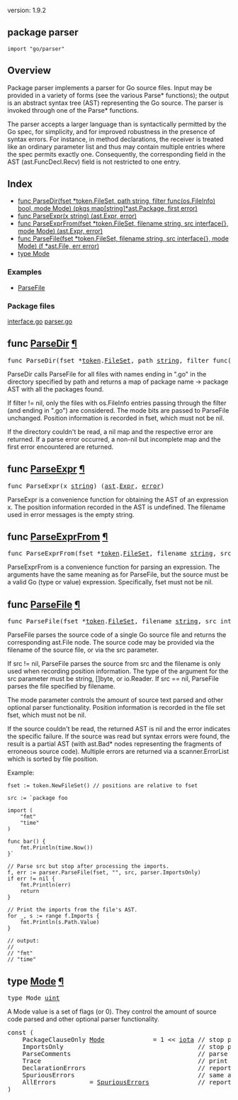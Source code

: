 version: 1.9.2
## package parser

  `import "go/parser"`

## Overview

Package parser implements a parser for Go source files. Input may be provided in
a variety of forms (see the various Parse* functions); the output is an abstract
syntax tree (AST) representing the Go source. The parser is invoked through one
of the Parse* functions.

The parser accepts a larger language than is syntactically permitted by the Go
spec, for simplicity, and for improved robustness in the presence of syntax
errors. For instance, in method declarations, the receiver is treated like an
ordinary parameter list and thus may contain multiple entries where the spec
permits exactly one. Consequently, the corresponding field in the AST
(ast.FuncDecl.Recv) field is not restricted to one entry.

## Index

- [func ParseDir(fset *token.FileSet, path string, filter func(os.FileInfo) bool, mode Mode) (pkgs map[string]*ast.Package, first error)](#ParseDir)
- [func ParseExpr(x string) (ast.Expr, error)](#ParseExpr)
- [func ParseExprFrom(fset *token.FileSet, filename string, src interface{}, mode Mode) (ast.Expr, error)](#ParseExprFrom)
- [func ParseFile(fset *token.FileSet, filename string, src interface{}, mode Mode) (f *ast.File, err error)](#ParseFile)
- [type Mode](#Mode)

### Examples

- [ParseFile](#example_ParseFile)

### Package files
 [interface.go](//github.com/golang/go/blob/2ea7d3461bb41d0ae12b56ee52d43314bcdb97f9/src/go/parser/interface.go) [parser.go](//github.com/golang/go/blob/2ea7d3461bb41d0ae12b56ee52d43314bcdb97f9/src/go/parser/parser.go)

<h2 id="ParseDir">func <a href="//github.com/golang/go/blob/2ea7d3461bb41d0ae12b56ee52d43314bcdb97f9/src/go/parser/interface.go#L129">ParseDir</a>
    <a href="#ParseDir">¶</a></h2>
<pre>func ParseDir(fset *<a href="/go/token/">token</a>.<a href="/go/token/#FileSet">FileSet</a>, path <a href="/builtin/#string">string</a>, filter func(<a href="/os/">os</a>.<a href="/os/#FileInfo">FileInfo</a>) <a href="/builtin/#bool">bool</a>, mode <a href="#Mode">Mode</a>) (pkgs map[<a href="/builtin/#string">string</a>]*<a href="/go/ast/">ast</a>.<a href="/go/ast/#Package">Package</a>, first <a href="/builtin/#error">error</a>)</pre>

ParseDir calls ParseFile for all files with names ending in ".go" in the
directory specified by path and returns a map of package name -> package AST
with all the packages found.

If filter != nil, only the files with os.FileInfo entries passing through the
filter (and ending in ".go") are considered. The mode bits are passed to
ParseFile unchanged. Position information is recorded in fset, which must not be
nil.

If the directory couldn't be read, a nil map and the respective error are
returned. If a parse error occurred, a non-nil but incomplete map and the first
error encountered are returned.

<h2 id="ParseExpr">func <a href="//github.com/golang/go/blob/2ea7d3461bb41d0ae12b56ee52d43314bcdb97f9/src/go/parser/interface.go#L224">ParseExpr</a>
    <a href="#ParseExpr">¶</a></h2>
<pre>func ParseExpr(x <a href="/builtin/#string">string</a>) (<a href="/go/ast/">ast</a>.<a href="/go/ast/#Expr">Expr</a>, <a href="/builtin/#error">error</a>)</pre>

ParseExpr is a convenience function for obtaining the AST of an expression x.
The position information recorded in the AST is undefined. The filename used in
error messages is the empty string.

<h2 id="ParseExprFrom">func <a href="//github.com/golang/go/blob/2ea7d3461bb41d0ae12b56ee52d43314bcdb97f9/src/go/parser/interface.go#L170">ParseExprFrom</a>
    <a href="#ParseExprFrom">¶</a></h2>
<pre>func ParseExprFrom(fset *<a href="/go/token/">token</a>.<a href="/go/token/#FileSet">FileSet</a>, filename <a href="/builtin/#string">string</a>, src interface{}, mode <a href="#Mode">Mode</a>) (<a href="/go/ast/">ast</a>.<a href="/go/ast/#Expr">Expr</a>, <a href="/builtin/#error">error</a>)</pre>

ParseExprFrom is a convenience function for parsing an expression. The arguments
have the same meaning as for ParseFile, but the source must be a valid Go (type
or value) expression. Specifically, fset must not be nil.

<h2 id="ParseFile">func <a href="//github.com/golang/go/blob/2ea7d3461bb41d0ae12b56ee52d43314bcdb97f9/src/go/parser/interface.go#L74">ParseFile</a>
    <a href="#ParseFile">¶</a></h2>
<pre>func ParseFile(fset *<a href="/go/token/">token</a>.<a href="/go/token/#FileSet">FileSet</a>, filename <a href="/builtin/#string">string</a>, src interface{}, mode <a href="#Mode">Mode</a>) (f *<a href="/go/ast/">ast</a>.<a href="/go/ast/#File">File</a>, err <a href="/builtin/#error">error</a>)</pre>

ParseFile parses the source code of a single Go source file and returns the
corresponding ast.File node. The source code may be provided via the filename of
the source file, or via the src parameter.

If src != nil, ParseFile parses the source from src and the filename is only
used when recording position information. The type of the argument for the src
parameter must be string, []byte, or io.Reader. If src == nil, ParseFile parses
the file specified by filename.

The mode parameter controls the amount of source text parsed and other optional
parser functionality. Position information is recorded in the file set fset,
which must not be nil.

If the source couldn't be read, the returned AST is nil and the error indicates
the specific failure. If the source was read but syntax errors were found, the
result is a partial AST (with ast.Bad* nodes representing the fragments of
erroneous source code). Multiple errors are returned via a scanner.ErrorList
which is sorted by file position.

<a id="example_ParseFile"></a>
Example:

    fset := token.NewFileSet() // positions are relative to fset

    src := `package foo
    
    import (
    	"fmt"
    	"time"
    )
    
    func bar() {
    	fmt.Println(time.Now())
    }`

    // Parse src but stop after processing the imports.
    f, err := parser.ParseFile(fset, "", src, parser.ImportsOnly)
    if err != nil {
        fmt.Println(err)
        return
    }

    // Print the imports from the file's AST.
    for _, s := range f.Imports {
        fmt.Println(s.Path.Value)
    }

    // output:
    //
    // "fmt"
    // "time"

<h2 id="Mode">type <a href="//github.com/golang/go/blob/2ea7d3461bb41d0ae12b56ee52d43314bcdb97f9/src/go/parser/interface.go#L43">Mode</a>
    <a href="#Mode">¶</a></h2>
<pre>type Mode <a href="/builtin/#uint">uint</a></pre>

A Mode value is a set of flags (or 0). They control the amount of source code
parsed and other optional parser functionality.

<pre>const (
    <span id="PackageClauseOnly">PackageClauseOnly</span> <a href="#Mode">Mode</a>             = 1 &lt;&lt; <a href="/builtin/#iota">iota</a> <span class="comment">// stop parsing after package clause</span>
    <span id="ImportsOnly">ImportsOnly</span>                                    <span class="comment">// stop parsing after import declarations</span>
    <span id="ParseComments">ParseComments</span>                                  <span class="comment">// parse comments and add them to AST</span>
    <span id="Trace">Trace</span>                                          <span class="comment">// print a trace of parsed productions</span>
    <span id="DeclarationErrors">DeclarationErrors</span>                              <span class="comment">// report declaration errors</span>
    <span id="SpuriousErrors">SpuriousErrors</span>                                 <span class="comment">// same as AllErrors, for backward-compatibility</span>
    <span id="AllErrors">AllErrors</span>         = <a href="#SpuriousErrors">SpuriousErrors</a>             <span class="comment">// report all errors (not just the first 10 on different lines)</span>
)</pre>



